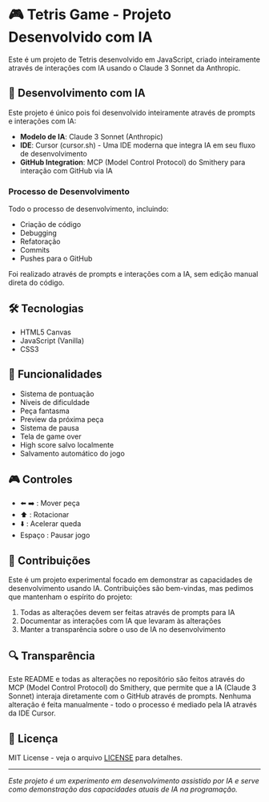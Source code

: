 # 🎮 Tetris Game - Projeto Desenvolvido com IA

Este é um projeto de Tetris desenvolvido em JavaScript, criado inteiramente através de interações com IA usando o Claude 3 Sonnet da Anthropic.

## 🤖 Desenvolvimento com IA

Este projeto é único pois foi desenvolvido inteiramente através de prompts e interações com IA:

- **Modelo de IA**: Claude 3 Sonnet (Anthropic)
- **IDE**: Cursor (cursor.sh) - Uma IDE moderna que integra IA em seu fluxo de desenvolvimento
- **GitHub Integration**: MCP (Model Control Protocol) do Smithery para interação com GitHub via IA

### Processo de Desenvolvimento

Todo o processo de desenvolvimento, incluindo:
- Criação de código
- Debugging
- Refatoração
- Commits
- Pushes para o GitHub

Foi realizado através de prompts e interações com a IA, sem edição manual direta do código.

## 🛠️ Tecnologias

- HTML5 Canvas
- JavaScript (Vanilla)
- CSS3

## 🎯 Funcionalidades

- Sistema de pontuação
- Níveis de dificuldade
- Peça fantasma
- Preview da próxima peça
- Sistema de pausa
- Tela de game over
- High score salvo localmente
- Salvamento automático do jogo

## 🎮 Controles

- ⬅️ ➡️ : Mover peça
- ⬆️ : Rotacionar
- ⬇️ : Acelerar queda
- Espaço : Pausar jogo

## 🤝 Contribuições

Este é um projeto experimental focado em demonstrar as capacidades de desenvolvimento usando IA. Contribuições são bem-vindas, mas pedimos que mantenham o espírito do projeto:

1. Todas as alterações devem ser feitas através de prompts para IA
2. Documentar as interações com IA que levaram às alterações
3. Manter a transparência sobre o uso de IA no desenvolvimento

## 🔍 Transparência

Este README e todas as alterações no repositório são feitos através do MCP (Model Control Protocol) do Smithery, que permite que a IA (Claude 3 Sonnet) interaja diretamente com o GitHub através de prompts. Nenhuma alteração é feita manualmente - todo o processo é mediado pela IA através da IDE Cursor.

## 📝 Licença

MIT License - veja o arquivo [LICENSE](LICENSE) para detalhes.

---

*Este projeto é um experimento em desenvolvimento assistido por IA e serve como demonstração das capacidades atuais de IA na programação.*